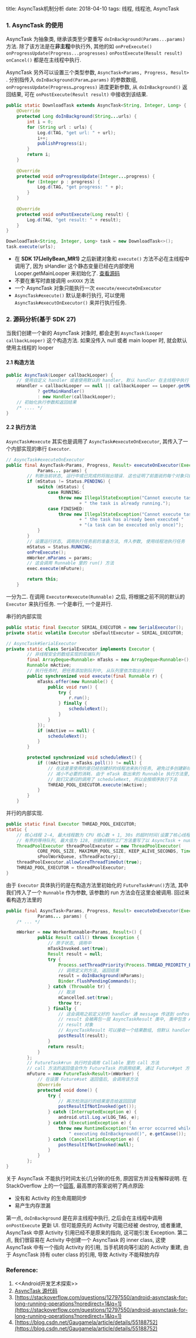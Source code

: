 title: AsyncTask机制分析
date: 2018-04-10
tags: 线程, 线程池, AsyncTask



### 1. AsyncTask 的使用

AsyncTask 为抽象类, 继承该类至少要重写 `doInBackground(Params...params)` 方法. 除了该方法是在**非主程**中执行外, 其他的如 `onPreExecute()` `onProgressUpdate(Progress...progresses)` `onPostExecute(Result result)` `onCancel()` 都是在主线程中执行. 

AsyncTask 另外可以设置三个类型参数, `AsyncTask<Params, Progress, Result>` . 分别指传入  `doInBackground(Param…params)`  的参数数组, `onProgressUpdate(Progress…progress)` 进度更新参数,  从 `doInBackground()` 返回结果, 可在 `onPostExecute(Result result)` 中接收到该结果.

```java
public static DownloadTask extends AsyncTask<String, Integer, Long> {
 	@Override
    protected Long doInBackground(String...urls) {
     	int i = 0;
        for (String url : urls) {
         	Log.d(TAG, "get url: " + url);
            i++;
            publishProgress(i);
        }
        return i;
    }
    
    @Override
    protected void onProgressUpdate(Integer...progress) {
        for (Integer p : progress) {
     		Log.d(TAG, "get progress: " + p);
        }
    }
	
    @Override
    protected void onPostExecute(Long result) {
     	Log.d(TAG, "get result: " + result);    
    }
}

DownloadTask<String, Integer, Long> task = new DownloadTask<>();
task.execute(urls);
```

* 在 **SDK 17(JellyBean_MR1)** 之后新建对象和 `execute()` 方法不必在主线程中调用了, 因为 sHandler 这个静态变量已经在内部使用 Looper.getMainLooper 来初始化了. [查看源码](https://android.googlesource.com/platform/frameworks/base/+/jb-mr1-release/core/java/android/os/AsyncTask.java)
* 不要在重写时直接调用 `onXXXX` 方法
* 一个 AsyncTask 对象只能执行一次 `execute/executeOnExecutor`
* `AsyncTask#execute()` 默认是串行执行, 可以使用 `AsyncTask#executOnExecutor()` 来并行执行任务.



### 2. 源码分析(基于 SDK 27)

当我们创建一个新的 AsyncTask 对象时, 都会走到 `AsyncTask(Looper callbackLooper)` 这个构造方法. 如果没传入 null 或者 main looper 时, 就会默认使用主线程的 looper

#### 2.1 构造方法

```java
public AsyncTask(Looper callbackLooper) {
    // 使用自定义 handler 或者使用默认的 handler, 默认 handler 在主线程中执行
    mHandler = callbackLooper == null || callbackLooper == Looper.getMainLooper()
            ? getMainHandler()
            : new Handler(callbackLooper);
	// 初始化执行参数和返回结果
    /* .... */
}
```

#### 2.2 执行方法

`AsyncTask#execute` 其实也是调用了 `AsyncTask#executeOnExecutor`, 其传入了一个内部实现的串行 `Executor`. 

```java
// AsyncTask#executeOnExecutor
public final AsyncTask<Params, Progress, Result> executeOnExecutor(Executor exec,
            Params... params) {
    	// 判断当前状态, 运行中或已完成的将抛出错误. 这也证明了前面说的每个对象只能调用一次执行
        if (mStatus != Status.PENDING) {
            switch (mStatus) {
                case RUNNING:
                    throw new IllegalStateException("Cannot execute task:"
                            + " the task is already running.");
                case FINISHED:
                    throw new IllegalStateException("Cannot execute task:"
                            + " the task has already been executed "
                            + "(a task can be executed only once)");
            }
        }
    	// 设置运行状态, 调用执行任务前的准备方法, 传入参数, 使用线程池执行任务
        mStatus = Status.RUNNING;
        onPreExecute();
        mWorker.mParams = params;
    	// 这会调用 Runnable 里的 run() 方法
        exec.execute(mFuture);

        return this;
    }
```

一分为二. 在调用 `Executor#execute(Runnable)` 之后, 将根据之前不同的默认的 `Executor` 来执行任务. 一个是串行, 一个是并行. 

串行的内部实现

```java
public static final Executor SERIAL_EXECUTOR = new SerialExecutor();
private static volatile Executor sDefaultExecutor = SERIAL_EXECUTOR;

// AsyncTask#SerialExecutor
private static class SerialExecutor implements Executor {
    	// 非线程安全的数组实现的双端队列
        final ArrayDeque<Runnable> mTasks = new ArrayDeque<Runnable>();
        Runnable mActive;
		// 执行任务时, 把任务添加到队列中, 从队列里依次取出来执行
        public synchronized void execute(final Runnable r) {
            mTasks.offer(new Runnable() {
                public void run() {
                    try {
                        r.run();
                    } finally {
                        scheduleNext();
                    }
                }
            });
            if (mActive == null) {
                scheduleNext();
            }
        }

        protected synchronized void scheduleNext() {
            if ((mActive = mTasks.poll()) != null) {
                // 在这是里使用的是已经创建好的线程池来执行任务, 避免过多创建新线程
                // 减小不必要的消耗. 由于 mTask 取出来的 Runnable 执行方法里, 
                // 我们又递归的调用了 scheduleNext, 所以会按顺序执行下去
                THREAD_POOL_EXECUTOR.execute(mActive);
            }
        }
    }
```

并行的内部实现. 

```java
public static final Executor THREAD_POOL_EXECUTOR;
static {
    // 核心线程 2-4, 最大线程数为 CPU 核心数 + 1, 30s 的超时时间(设置了核心线程也会超时)
    // 有界的等待队列, 最大值为 128, 创建线程的工厂方法重写了以 AsyncTask + number 的线程名
    ThreadPoolExecutor threadPoolExecutor = new ThreadPoolExecutor(
            CORE_POOL_SIZE, MAXIMUM_POOL_SIZE, KEEP_ALIVE_SECONDS, TimeUnit.SECONDS,
            sPoolWorkQueue, sThreadFactory);
    threadPoolExecutor.allowCoreThreadTimeOut(true);
    THREAD_POOL_EXECUTOR = threadPoolExecutor;
}
```

由于 `Executor` 具体执行的是在构造方法里初始化的 `FutureTask#run()`方法, 其中我们传入了一个 `Runnable` 作为参数, 该参数的 run 方法会在这里会被调用. 回过来看构造方法里的

```java
public final AsyncTask<Params, Progress, Result> executeOnExecutor(Executor exec,
            Params... params) {
	/* ... */

    mWorker = new WorkerRunnable<Params, Result>() {
            public Result call() throws Exception {
                // 原子状态, 调用中
                mTaskInvoked.set(true);
                Result result = null;
                try {
                    Process.setThreadPriority(Process.THREAD_PRIORITY_BACKGROUND);
                    // 调用定义的方法, 返回结果
                    result = doInBackground(mParams);
                    Binder.flushPendingCommands();
                } catch (Throwable tr) {
                    // 取消
                    mCancelled.set(true);
                    throw tr;
                } finally {
                    // 这会调用之前定义好的 handler 通 message 传送到 onPostExecute 中
                    // result 会被再包一层 AsyncTaskResult 类中, 类中包含 AsyncTask 对象和
                    // result 对象
                    // AsyncTaskResult 可以接收一个结果数组, 但默认 handler 实现只取一个结果
                    postResult(result);
                }
                return result;
            }
        };
		// FutureTask#run 执行时会调用 Callable 里的 call 方法
    	// call 方法的返回值会作为 FutureTask 的调用结果, 通过 Future#get 方法获得
        mFuture = new FutureTask<Result>(mWorker) {
            // 在设置 Future#set 返回值后, 会调用该方法
            @Override
            protected void done() {
                try {
                    // 再次检测运行的结果是否给返回回调
                    postResultIfNotInvoked(get());
                } catch (InterruptedException e) {
                    android.util.Log.w(LOG_TAG, e);
                } catch (ExecutionException e) {
                    throw new RuntimeException("An error occurred while " +
						" executing doInBackground()", e.getCause());
                } catch (CancellationException e) {
                    postResultIfNotInvoked(null);
                }
            }
        };
}
```

关于 AsyncTask 不能执行时间太长(几分钟)的任务, 原因官方并没有解释说明. 在 StackOverflow 上的一个[回答](https://stackoverflow.com/questions/12797550/android-asynctask-for-long-running-operations?noredirect=1&lq=1),  最高票的答案说明了两点原因:

* 没有和 Activity 的生命周期同步
* 易产生内存泄漏

第一点, `doInBackground` 是在非主线程中执行, 之后会在主线程中调用  `onPostExecute` 更新 UI. 但可能原先的 Activity 可能已经被 destroy, 或者重建, AsyncTask 中原 Activity 引用已经不是原来的指向, 这可能引发 Exception. 第二点, 我们很容易在 Activity 中创建一个 AsyncTask 的 inner class, 这使 AsyncTask 中有一个指向 Activity 的引用, 当手机转向等引起的 Activity 重建, 由于 AsyncTask 持有 outer class 的引用, 导致 Activity 不能释放内存



### Reference:

1. <<Android开发艺术探索>>
2. [AsyncTask 源代码](https://android.googlesource.com/platform/frameworks/base/+/oreo-release/core/java/android/os/AsyncTask.java)
3. [https://stackoverflow.com/questions/12797550/android-asynctask-for-long-running-operations?noredirect=1&lq=1](https://stackoverflow.com/questions/12797550/android-asynctask-for-long-running-operations?noredirect=1&lq=1)
4. [https://blog.csdn.net/Gaugamela/article/details/55188752](https://blog.csdn.net/Gaugamela/article/details/55188752)